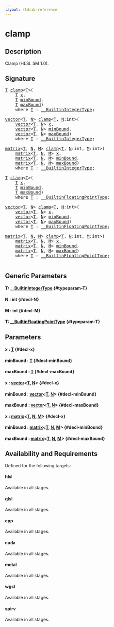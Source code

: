 ```yaml
---
layout: stdlib-reference
---
```


# clamp

## Description

Clamp (HLSL SM 1.0).




## Signature 

<pre>
<a href="/stdlib-reference/global-decls/clamp#typeparam-T" class="code_type">T</a> <a href="/stdlib-reference/global-decls/clamp">clamp</a>&lt;<a href="/stdlib-reference/global-decls/clamp#typeparam-T" class="code_type">T</a>&gt;(
    <a href="/stdlib-reference/global-decls/clamp#typeparam-T" class="code_type">T</a> <a href="/stdlib-reference/global-decls/clamp#decl-x" class="code_param">x</a>,
    <a href="/stdlib-reference/global-decls/clamp#typeparam-T" class="code_type">T</a> <a href="/stdlib-reference/global-decls/clamp#decl-minBound" class="code_param">minBound</a>,
    <a href="/stdlib-reference/global-decls/clamp#typeparam-T" class="code_type">T</a> <a href="/stdlib-reference/global-decls/clamp#decl-maxBound" class="code_param">maxBound</a>)
    <span class='code_keyword'>where</span> <a href="/stdlib-reference/global-decls/clamp#typeparam-T" class="code_type">T</a> : <a href="/stdlib-reference/interfaces/builtinintegertype-0129g/index" class="code_type">__BuiltinIntegerType</a>;

<a href="/stdlib-reference/types/vector/index" class="code_type">vector</a>&lt;<a href="/stdlib-reference/global-decls/clamp#typeparam-T" class="code_type">T</a>, <a href="/stdlib-reference/global-decls/clamp#decl-N" class="code_var">N</a>&gt; <a href="/stdlib-reference/global-decls/clamp">clamp</a>&lt;<a href="/stdlib-reference/global-decls/clamp#typeparam-T" class="code_type">T</a>, <a href="/stdlib-reference/global-decls/clamp#decl-N" class="code_var">N</a>:<span class="code_keyword">int</span>&gt;(
    <a href="/stdlib-reference/types/vector/index" class="code_type">vector</a>&lt;<a href="/stdlib-reference/global-decls/clamp#typeparam-T" class="code_type">T</a>, <a href="/stdlib-reference/global-decls/clamp#decl-N" class="code_var">N</a>&gt; <a href="/stdlib-reference/global-decls/clamp#decl-x" class="code_param">x</a>,
    <a href="/stdlib-reference/types/vector/index" class="code_type">vector</a>&lt;<a href="/stdlib-reference/global-decls/clamp#typeparam-T" class="code_type">T</a>, <a href="/stdlib-reference/global-decls/clamp#decl-N" class="code_var">N</a>&gt; <a href="/stdlib-reference/global-decls/clamp#decl-minBound" class="code_param">minBound</a>,
    <a href="/stdlib-reference/types/vector/index" class="code_type">vector</a>&lt;<a href="/stdlib-reference/global-decls/clamp#typeparam-T" class="code_type">T</a>, <a href="/stdlib-reference/global-decls/clamp#decl-N" class="code_var">N</a>&gt; <a href="/stdlib-reference/global-decls/clamp#decl-maxBound" class="code_param">maxBound</a>)
    <span class='code_keyword'>where</span> <a href="/stdlib-reference/global-decls/clamp#typeparam-T" class="code_type">T</a> : <a href="/stdlib-reference/interfaces/builtinintegertype-0129g/index" class="code_type">__BuiltinIntegerType</a>;

<a href="/stdlib-reference/types/matrix/index" class="code_type">matrix</a>&lt;<a href="/stdlib-reference/global-decls/clamp#typeparam-T" class="code_type">T</a>, <a href="/stdlib-reference/global-decls/clamp#decl-N" class="code_var">N</a>, <a href="/stdlib-reference/global-decls/clamp#decl-M" class="code_var">M</a>&gt; <a href="/stdlib-reference/global-decls/clamp">clamp</a>&lt;<a href="/stdlib-reference/global-decls/clamp#typeparam-T" class="code_type">T</a>, <a href="/stdlib-reference/global-decls/clamp#decl-N" class="code_var">N</a>:<span class="code_keyword">int</span>, <a href="/stdlib-reference/global-decls/clamp#decl-M" class="code_var">M</a>:<span class="code_keyword">int</span>&gt;(
    <a href="/stdlib-reference/types/matrix/index" class="code_type">matrix</a>&lt;<a href="/stdlib-reference/global-decls/clamp#typeparam-T" class="code_type">T</a>, <a href="/stdlib-reference/global-decls/clamp#decl-N" class="code_var">N</a>, <a href="/stdlib-reference/global-decls/clamp#decl-M" class="code_var">M</a>&gt; <a href="/stdlib-reference/global-decls/clamp#decl-x" class="code_param">x</a>,
    <a href="/stdlib-reference/types/matrix/index" class="code_type">matrix</a>&lt;<a href="/stdlib-reference/global-decls/clamp#typeparam-T" class="code_type">T</a>, <a href="/stdlib-reference/global-decls/clamp#decl-N" class="code_var">N</a>, <a href="/stdlib-reference/global-decls/clamp#decl-M" class="code_var">M</a>&gt; <a href="/stdlib-reference/global-decls/clamp#decl-minBound" class="code_param">minBound</a>,
    <a href="/stdlib-reference/types/matrix/index" class="code_type">matrix</a>&lt;<a href="/stdlib-reference/global-decls/clamp#typeparam-T" class="code_type">T</a>, <a href="/stdlib-reference/global-decls/clamp#decl-N" class="code_var">N</a>, <a href="/stdlib-reference/global-decls/clamp#decl-M" class="code_var">M</a>&gt; <a href="/stdlib-reference/global-decls/clamp#decl-maxBound" class="code_param">maxBound</a>)
    <span class='code_keyword'>where</span> <a href="/stdlib-reference/global-decls/clamp#typeparam-T" class="code_type">T</a> : <a href="/stdlib-reference/interfaces/builtinintegertype-0129g/index" class="code_type">__BuiltinIntegerType</a>;

<a href="/stdlib-reference/global-decls/clamp#typeparam-T" class="code_type">T</a> <a href="/stdlib-reference/global-decls/clamp">clamp</a>&lt;<a href="/stdlib-reference/global-decls/clamp#typeparam-T" class="code_type">T</a>&gt;(
    <a href="/stdlib-reference/global-decls/clamp#typeparam-T" class="code_type">T</a> <a href="/stdlib-reference/global-decls/clamp#decl-x" class="code_param">x</a>,
    <a href="/stdlib-reference/global-decls/clamp#typeparam-T" class="code_type">T</a> <a href="/stdlib-reference/global-decls/clamp#decl-minBound" class="code_param">minBound</a>,
    <a href="/stdlib-reference/global-decls/clamp#typeparam-T" class="code_type">T</a> <a href="/stdlib-reference/global-decls/clamp#decl-maxBound" class="code_param">maxBound</a>)
    <span class='code_keyword'>where</span> <a href="/stdlib-reference/global-decls/clamp#typeparam-T" class="code_type">T</a> : <a href="/stdlib-reference/interfaces/builtinfloatingpointtype-0129hm/index" class="code_type">__BuiltinFloatingPointType</a>;

<a href="/stdlib-reference/types/vector/index" class="code_type">vector</a>&lt;<a href="/stdlib-reference/global-decls/clamp#typeparam-T" class="code_type">T</a>, <a href="/stdlib-reference/global-decls/clamp#decl-N" class="code_var">N</a>&gt; <a href="/stdlib-reference/global-decls/clamp">clamp</a>&lt;<a href="/stdlib-reference/global-decls/clamp#typeparam-T" class="code_type">T</a>, <a href="/stdlib-reference/global-decls/clamp#decl-N" class="code_var">N</a>:<span class="code_keyword">int</span>&gt;(
    <a href="/stdlib-reference/types/vector/index" class="code_type">vector</a>&lt;<a href="/stdlib-reference/global-decls/clamp#typeparam-T" class="code_type">T</a>, <a href="/stdlib-reference/global-decls/clamp#decl-N" class="code_var">N</a>&gt; <a href="/stdlib-reference/global-decls/clamp#decl-x" class="code_param">x</a>,
    <a href="/stdlib-reference/types/vector/index" class="code_type">vector</a>&lt;<a href="/stdlib-reference/global-decls/clamp#typeparam-T" class="code_type">T</a>, <a href="/stdlib-reference/global-decls/clamp#decl-N" class="code_var">N</a>&gt; <a href="/stdlib-reference/global-decls/clamp#decl-minBound" class="code_param">minBound</a>,
    <a href="/stdlib-reference/types/vector/index" class="code_type">vector</a>&lt;<a href="/stdlib-reference/global-decls/clamp#typeparam-T" class="code_type">T</a>, <a href="/stdlib-reference/global-decls/clamp#decl-N" class="code_var">N</a>&gt; <a href="/stdlib-reference/global-decls/clamp#decl-maxBound" class="code_param">maxBound</a>)
    <span class='code_keyword'>where</span> <a href="/stdlib-reference/global-decls/clamp#typeparam-T" class="code_type">T</a> : <a href="/stdlib-reference/interfaces/builtinfloatingpointtype-0129hm/index" class="code_type">__BuiltinFloatingPointType</a>;

<a href="/stdlib-reference/types/matrix/index" class="code_type">matrix</a>&lt;<a href="/stdlib-reference/global-decls/clamp#typeparam-T" class="code_type">T</a>, <a href="/stdlib-reference/global-decls/clamp#decl-N" class="code_var">N</a>, <a href="/stdlib-reference/global-decls/clamp#decl-M" class="code_var">M</a>&gt; <a href="/stdlib-reference/global-decls/clamp">clamp</a>&lt;<a href="/stdlib-reference/global-decls/clamp#typeparam-T" class="code_type">T</a>, <a href="/stdlib-reference/global-decls/clamp#decl-N" class="code_var">N</a>:<span class="code_keyword">int</span>, <a href="/stdlib-reference/global-decls/clamp#decl-M" class="code_var">M</a>:<span class="code_keyword">int</span>&gt;(
    <a href="/stdlib-reference/types/matrix/index" class="code_type">matrix</a>&lt;<a href="/stdlib-reference/global-decls/clamp#typeparam-T" class="code_type">T</a>, <a href="/stdlib-reference/global-decls/clamp#decl-N" class="code_var">N</a>, <a href="/stdlib-reference/global-decls/clamp#decl-M" class="code_var">M</a>&gt; <a href="/stdlib-reference/global-decls/clamp#decl-x" class="code_param">x</a>,
    <a href="/stdlib-reference/types/matrix/index" class="code_type">matrix</a>&lt;<a href="/stdlib-reference/global-decls/clamp#typeparam-T" class="code_type">T</a>, <a href="/stdlib-reference/global-decls/clamp#decl-N" class="code_var">N</a>, <a href="/stdlib-reference/global-decls/clamp#decl-M" class="code_var">M</a>&gt; <a href="/stdlib-reference/global-decls/clamp#decl-minBound" class="code_param">minBound</a>,
    <a href="/stdlib-reference/types/matrix/index" class="code_type">matrix</a>&lt;<a href="/stdlib-reference/global-decls/clamp#typeparam-T" class="code_type">T</a>, <a href="/stdlib-reference/global-decls/clamp#decl-N" class="code_var">N</a>, <a href="/stdlib-reference/global-decls/clamp#decl-M" class="code_var">M</a>&gt; <a href="/stdlib-reference/global-decls/clamp#decl-maxBound" class="code_param">maxBound</a>)
    <span class='code_keyword'>where</span> <a href="/stdlib-reference/global-decls/clamp#typeparam-T" class="code_type">T</a> : <a href="/stdlib-reference/interfaces/builtinfloatingpointtype-0129hm/index" class="code_type">__BuiltinFloatingPointType</a>;

</pre>

## Generic Parameters

#### T: [\_\_BuiltinIntegerType](/stdlib-reference/interfaces/builtinintegertype-0129g/index) {#typeparam-T}
#### N  : int {#decl-N}
#### M  : int {#decl-M}
#### T: [\_\_BuiltinFloatingPointType](/stdlib-reference/interfaces/builtinfloatingpointtype-0129hm/index) {#typeparam-T}

## Parameters

#### x  : [T](/stdlib-reference/global-decls/clamp#typeparam-T) {#decl-x}
#### minBound  : [T](/stdlib-reference/global-decls/clamp#typeparam-T) {#decl-minBound}
#### maxBound  : [T](/stdlib-reference/global-decls/clamp#typeparam-T) {#decl-maxBound}
#### x  : [vector](/stdlib-reference/types/vector/index)\<[T](/stdlib-reference/types/vector/index#typeparam-T), [N](/stdlib-reference/types/vector/index#decl-N)\> {#decl-x}
#### minBound  : [vector](/stdlib-reference/types/vector/index)\<[T](/stdlib-reference/types/vector/index#typeparam-T), [N](/stdlib-reference/types/vector/index#decl-N)\> {#decl-minBound}
#### maxBound  : [vector](/stdlib-reference/types/vector/index)\<[T](/stdlib-reference/types/vector/index#typeparam-T), [N](/stdlib-reference/types/vector/index#decl-N)\> {#decl-maxBound}
#### x  : [matrix](/stdlib-reference/types/matrix/index)\<[T](/stdlib-reference/types/matrix/t-0), [N](/stdlib-reference/types/matrix/index#decl-N), [M](/stdlib-reference/types/matrix/index#decl-M)\> {#decl-x}
#### minBound  : [matrix](/stdlib-reference/types/matrix/index)\<[T](/stdlib-reference/types/matrix/t-0), [N](/stdlib-reference/types/matrix/index#decl-N), [M](/stdlib-reference/types/matrix/index#decl-M)\> {#decl-minBound}
#### maxBound  : [matrix](/stdlib-reference/types/matrix/index)\<[T](/stdlib-reference/types/matrix/t-0), [N](/stdlib-reference/types/matrix/index#decl-N), [M](/stdlib-reference/types/matrix/index#decl-M)\> {#decl-maxBound}

## Availability and Requirements

Defined for the following targets:

#### hlsl
Available in all stages.

#### glsl
Available in all stages.

#### cpp
Available in all stages.

#### cuda
Available in all stages.

#### metal
Available in all stages.

#### wgsl
Available in all stages.

#### spirv
Available in all stages.




